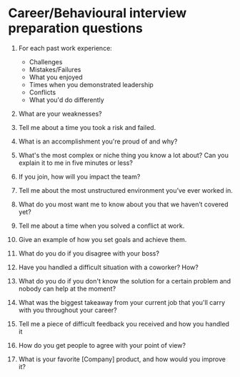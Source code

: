 # Career/Behavioural interview preparation questions

1. For each past work experience:
    - Challenges
    - Mistakes/Failures
    - What you enjoyed
    - Times when you demonstrated leadership
    - Conflicts
    - What you'd do differently

2. What are your weaknesses?

3. Tell me about a time you took a risk and failed.

4. What is an accomplishment you're proud of and why?

5. What's the most complex or niche thing you know a lot about? Can you explain it to me in five minutes or less?

6. If you join, how will you impact the team?

7. Tell me about the most unstructured environment you’ve ever worked in.

8. What do you most want me to know about you that we haven’t covered yet?

9. Tell me about a time when you solved a conflict at work.

10. Give an example of how you set goals and achieve them.

11. What do you do if you disagree with your boss?

12. Have you handled a difficult situation with a coworker? How?

13. What do you do if you don't know the solution for a certain problem and nobody can help at the moment?

14. What was the biggest takeaway from your current job that you'll carry with you throughout your career?

15. Tell me a piece of difficult feedback you received and how you handled it

16. How do you get people to agree with your point of view?

17. What is your favorite [Company] product, and how would you improve it?